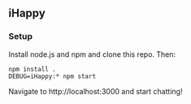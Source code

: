 ## iHappy



### Setup
Install node.js and npm and clone this repo. Then:


```
npm install .
DEBUG=iHappy:* npm start

```

Navigate to http://localhost:3000 and start chatting!


